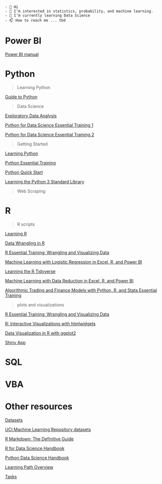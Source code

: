 ```
- 👋 Hi
- 👀 I’m interested in statistics, probability, and machine learning.
- 🌱 I’m currently learning Data Science
- 📫 How to reach me ... tbd
```

# Power BI

[Power BI manual]()

# Python

> Learning Python

[Guide to Python](https://maciejsok.github.io/scripts/py%20w3schools.html)

> Data Science

[Exploratory Data Analysis](https://maciejsok.github.io/scripts/py%20ExploratoryDataAnalysis.html)

[Python for Data Science Essential Training 1](https://maciejsok.github.io/scripts/py%2021%20Python%20Essential%20Training%20Part%201.html)

[Python for Data Science Essential Training 2](https://maciejsok.github.io/scripts/py%2022%20Python%20Essential%20Training%20Part%202.html)

> Getting Started

[Learning Python](https://maciejsok.github.io/scripts/py%200001%20learning-python.html)

[Python Essential Training](https://maciejsok.github.io/scripts/py%200003%20Python%20Essential%20Training.html)

[Python Quick Start](https://maciejsok.github.io/scripts/py%200004%20Python%20Quick%20Start.html)

[Learning the Python 3 Standard Library](https://maciejsok.github.io/scripts/py%200006%20Learning%20the%20Python%203%20Standard%20Library.html)

> Web Scraping

# R

> R scripts

[Learning R](https://maciejsok.github.io/scripts/r%2001%20Learning%20R.html)

[Data Wrangling in R](https://maciejsok.github.io/scripts/r%2003%20Data%20Wrangling%20in%20R.html)

[R Essential Training: Wrangling and Visualizing Data](https://maciejsok.github.io/scripts/r%2004%20R%20Essential%20Training%20Wrangling%20and%20Visualizing%20Data.html)

[Machine Learning with Logistic Regression in Excel, R, and Power BI](https://maciejsok.github.io/scripts/r%2007%20Machine%20Learning%20with%20Logistic%20Regression%20in%20Excel%2C%20R%2C%20and%20Power%20BI.html)

[Learning the R Tidyverse](https://maciejsok.github.io/scripts/r%2009%20Learning%20the%20R%20Tidyverse.html)

[Machine Learning with Data Reduction in Excel, R, and Power BI](https://maciejsok.github.io/scripts/r%2010%20Machine%20Learning%20with%20Data%20Reduction%20in%20Excel%2C%20R%2C%20and%20Power%20BI.html)

[Algorithmic Trading and Finance Models with Python, R, and Stata Essential Training](https://maciejsok.github.io/scripts/r%2017%20Algorithmic%20Trading%20and%20Finance%20Models%20with%20Python%2C%20R%2C%20and%20Stata%20Essential%20Training.html)

[ ]( )

> plots and visualizations

[R Essential Training: Wrangling and Visualizing Data](https://maciejsok.github.io/scripts/r%2004%20plots%20R%20Essential%20Training%20Wrangling%20and%20Visualizing%20Data.html)

[R: Interactive Visualizations with htmlwidgets](https://maciejsok.github.io/scripts/r%2012%20plots%20R%20Interactive%20Visualizations%20with%20htmlwidgets.html)

[Data Visualization in R with ggplot2](https://maciejsok.github.io/scripts/r%2013%20plots%20Data%20Visualization%20in%20R%20with%20ggplot2.html)

[Shiny App]()

# SQL

# VBA

# Other resources

[Datasets](https://maciejsok.github.io/scripts/datasets.html)

[UCI Machine Learning Repository datasets](https://archive.ics.uci.edu/ml/datasets.php)

[R Markdown: The Definitive Guide](https://bookdown.org/yihui/rmarkdown/)

[R for Data Science Handbook](https://r4ds.had.co.nz/index.html)

[Python Data Science Handbook](https://jakevdp.github.io/PythonDataScienceHandbook/)

[Learning Path Overview](https://docs.google.com/spreadsheets/d/1McvGQSqZePnMFoo1AFVZonfKr4M0U_IyY5wx4RcPrCU/edit#gid=2122272827)

[Tasks](https://docs.google.com/document/d/1gBGvM4zG-TwVeuJZQJKO5cH9JjyeaHjK1MfLe3Kp8c0/edit)

